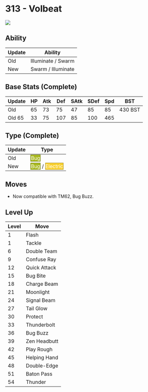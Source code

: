 # 313 - Volbeat
![][313]

## Ability

Update | Ability
---    | ---
Old    | Illuminate / Swarm
New    | Swarm / Illuminate

## Base Stats (Complete)

Update | HP | Atk | Def | SAtk | SDef | Spd | BST
---    | ---| --- | --- | ---  | ---  | --- | ---
Old    | 65 |  73 |  75 |  47  |  85  |  85  |  430 BST
Old     65 |  33 |  75 |  107  |  85  |  100  |  465

## Type (Complete)

Update | Type
---    | ---
Old    | <span style="color:white; background:#A8B820; border: 1px solid #6D7815">Bug</span>
New    | <span style="color:white; background:#A8B820; border: 1px solid #6D7815">Bug</span> / <span style="color:white; background:#F8D030; border: 1px solid #A1871F">Electric</span>

## Moves

 - Now compatible with TM62, Bug Buzz.

## Level Up

Level | Move
---   | ---
  1   | Flash
  1   | Tackle
  6   | Double Team
  9   | Confuse Ray
 12   | Quick Attack
 15   | Bug Bite
 18   | Charge Beam
 21   | Moonlight
 24   | Signal Beam
 27   | Tail Glow
 30   | Protect
 33   | Thunderbolt
 36   | Bug Buzz
 39   | Zen Headbutt
 42   | Play Rough
 45   | Helping Hand
 48   | Double-Edge
 51   | Baton Pass
 54   | Thunder



[313]: ../img/pokemon/313.png

